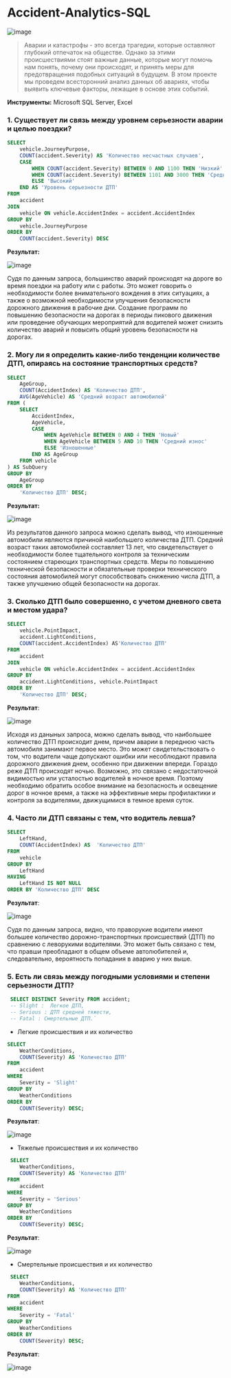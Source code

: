 # Accident-Analytics-SQL

![image](https://github.com/rezzstra/Accident-Analytics-SQL/assets/142921009/d406ac8a-3f98-402a-b8cf-303777a5d9ed)


> Аварии и катастрофы - это всегда трагедии, которые оставляют глубокий отпечаток на обществе. Однако за этими происшествиями стоят важные данные, которые могут помочь нам понять, почему они происходят, и принять меры для предотвращения подобных ситуаций в будущем. В этом проекте мы проведем всесторонний анализ данных об авариях, чтобы выявить ключевые факторы, лежащие в основе этих событий.

**Инструменты:** Microsoft SQL Server, Excel

### 1. Существует ли связь между уровнем серьезности аварии и целью поездки?

```SQL
SELECT
	vehicle.JourneyPurpose,
	COUNT(accident.Severity) AS 'Количество несчастных случаев',
	CASE
		WHEN COUNT(accident.Severity) BETWEEN 0 AND 1100 THEN 'Низкий'
		WHEN COUNT(accident.Severity) BETWEEN 1101 AND 3000 THEN 'Средний'
		ELSE 'Высокий'
	END AS 'Уровень серьезности ДТП'
FROM 
	accident 
JOIN 
	vehicle ON vehicle.AccidentIndex = accident.AccidentIndex
GROUP BY 
	vehicle.JourneyPurpose
ORDER BY 
	COUNT(accident.Severity) DESC
```

**Результат:** 


![image](https://github.com/rezzstra/Accident-Analytics-SQL/assets/142921009/63b37501-0b1f-4e52-8b70-dc6c38c50a4a)

Судя по данным запроса, большинство аварий происходят на дороге во время поездки на работу или с работы. Это может говорить о необходимости более внимательного вождения в этих ситуациях, а также о возможной необходимости улучшения безопасности дорожного движения в рабочие дни. Создание программ по повышению безопасности на дорогах в периоды пикового движения или проведение обучающих мероприятий для водителей может снизить количество аварий и повысить общий уровень безопасности на дорогах.

### 2. Могу ли я определить какие-либо тенденции количестве ДТП, опираясь на состояние транспортных средств?

```SQL
SELECT 
	AgeGroup,
	COUNT(AccidentIndex) AS 'Количество ДТП',
	AVG(AgeVehicle) AS 'Средний возраст автомобилей'
FROM (
	SELECT
		AccidentIndex,
		AgeVehicle,
		CASE
			WHEN AgeVehicle BETWEEN 0 AND 4 THEN 'Новый'
			WHEN AgeVehicle BETWEEN 5 AND 10 THEN 'Средний износ'
			ELSE 'Изношенные'
		END AS AgeGroup
	FROM vehicle
) AS SubQuery
GROUP BY 
	AgeGroup
ORDER BY
	'Количество ДТП' DESC;
```

**Результат:** 


![image](https://github.com/rezzstra/Accident-Analytics-SQL/assets/142921009/3ba7f3b3-0d9b-404c-8d57-835c7b9b7606)

Из результатов данного запроса можно сделать вывод, что изношенные автомобили являются причиной наибольшего количества ДТП. Средний возраст таких автомобилей составляет 13 лет, что свидетельствует о необходимости более тщательного контроля за техническим состоянием стареющих транспортных средств. Меры по повышению технической безопасности и обязательные проверки технического состояния автомобилей могут способствовать снижению числа ДТП, а также улучшению общей безопасности на дорогах.

### 3. Сколько ДТП было совершенно, с учетом дневного света и местом удара? 

```SQL
SELECT
	vehicle.PointImpact,
	accident.LightConditions,
	COUNT(accident.AccidentIndex) AS'Количество ДТП'
FROM 
	accident 
JOIN 
	vehicle ON vehicle.AccidentIndex = accident.AccidentIndex
GROUP BY 
	accident.LightConditions, vehicle.PointImpact
ORDER BY 
	'Количество ДТП' DESC;
```
**Результат**: 


![image](https://github.com/rezzstra/Accident-Analytics-SQL/assets/142921009/c98f9403-4901-4ec3-982c-97beddebb1bd)


Исходя из даныных запроса, можно сделать вывод, что наибольшее количество ДТП происходит днем, причем аварии в переднюю часть автомобиля занимают первое место. Это может свидетельствовать о том, что водители чаще допускают ошибки или несоблюдают правила дорожного движения днем, особенно при движении впереди. Гораздо реже ДТП происходят ночью. Возможно, это связано с недостаточной видимостью или усталостью водителей в ночное время. Поэтому необходимо обратить особое внимание на безопасность и освещение дорог в ночное время, а также на эффективные меры профилактики и контроля за водителями, движущимися в темное время суток.

### 4. Часто ли ДТП связаны с тем, что водитель левша?

```SQL
SELECT
	LeftHand,
	COUNT(AccidentIndex) AS  'Количество ДТП'
FROM
	vehicle 
GROUP BY 
	LeftHand
HAVING
	LeftHand IS NOT NULL
ORDER BY 'Количество ДТП' DESC
```

**Результат**: 


![image](https://github.com/rezzstra/Accident-Analytics-SQL/assets/142921009/5f6ba227-231d-4050-93ae-bcf13f93c282)

Судя по данным запроса, видно, что праворукие водители имеют большее количество дорожно-транспортных происшествий (ДТП) по сравнению с леворукими водителями. Это может быть связано с тем, что правши преобладают в общем объеме автолюбителей и, следовательно, вероятность попадания в аварию у них выше.

### 5. Есть ли связь между погодными условиями и степени серьезности ДТП?

```SQL
 SELECT DISTINCT Severity FROM accident;
 -- Slight :  Легкое ДТП,
 -- Serious : ДТП средней тяжести,
 -- Fatal : Смертельные ДТП.`
```

* Легкие происшествия и их количество
  
```SQL
SELECT
	WeatherConditions,
	COUNT(Severity) AS 'Количество ДТП'
FROM 
	accident
WHERE
	Severity = 'Slight'
GROUP BY
	WeatherConditions
ORDER BY
	COUNT(Severity) DESC;
```

**Результат**: 


![image](https://github.com/rezzstra/Accident-Analytics-SQL/assets/142921009/91e79f36-a68e-4edc-b700-2432ff1b58cc)


* Тяжелые происшествия и их количество

```SQL
 SELECT
	WeatherConditions,
	COUNT(Severity) AS 'Количество ДТП'
FROM 
	accident
WHERE
	Severity = 'Serious'
GROUP BY
	WeatherConditions
ORDER BY
	COUNT(Severity) DESC;
```

**Результат**: 


![image](https://github.com/rezzstra/Accident-Analytics-SQL/assets/142921009/c84633db-500a-474d-98f2-8fb06286775a)


* Смертельные происшествия и их количество

```SQL
 SELECT
	WeatherConditions,
	COUNT(Severity) AS 'Количество ДТП'
FROM 
	accident
WHERE
	Severity = 'Fatal'
GROUP BY
	WeatherConditions
ORDER BY
	COUNT(Severity) DESC;
```

**Результат**: 


![image](https://github.com/rezzstra/Accident-Analytics-SQL/assets/142921009/378029fb-abea-4ab2-860b-2e15196a801f)


